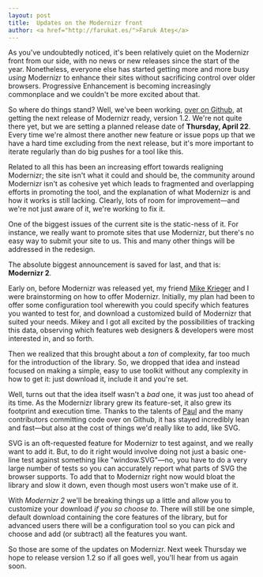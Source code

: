 ```yaml
---
layout: post
title:  Updates on the Modernizr front
author: <a href="http://farukat.es/">Faruk Ateş</a>
---
```


As you've undoubtedly noticed, it's been relatively quiet on the Modernizr front from our side, with no news or new releases since the start of the year. Nonetheless, everyone else has started getting more and more busy _using_ Modernizr to enhance their sites without sacrificing control over older browsers. Progressive Enhancement is becoming increasingly commonplace and we couldn't be more excited about that.

So where do things stand? Well, we've been working, <a href="http://github.com/Modernizr/Modernizr">over on Github</a>, at getting the next release of Modernizr ready, version 1.2. We're not quite there yet, but we are setting a planned release date of **Thursday, April 22**. Every time we're almost there another new feature or issue pops up that we have a hard time excluding from the next release, but it's more important to iterate regularly than do big pushes for a tool like this.

Related to all this has been an increasing effort towards realigning Modernizr; the site isn't what it could and should be, the community around Modernizr isn't as cohesive yet which leads to fragmented and overlapping efforts in promoting the tool, and the explanation of what Modernizr is and how it works is still lacking. Clearly, lots of room for improvement&mdash;and we're not just aware of it, we're working to fix it.

One of the biggest issues of the current site is the static-ness of it. For instance, we really want to promote sites that use Modernizr, but there's no easy way to submit your site to us. This and many other things will be addressed in the redesign.

The absolute biggest announcement is saved for last, and that is: **Modernizr 2**.

Early on, before Modernizr was released yet, my friend <a href="http://www.mkrieger.org/">Mike Krieger</a> and I were brainstorming on how to offer Modernizr. Initially, my plan had been to offer some configuration tool wherewith you could specify which features you wanted to test for, and download a customized build of Modernizr that suited your needs. Mikey and I got all excited by the possibilities of tracking this data, observing which features web designers &amp; developers were most interested in, and so forth.

Then we realized that this brought about a _ton_ of complexity, far too much for the introduction of the library. So, we dropped that idea and instead focused on making a simple, easy to use toolkit without any complexity in how to get it: just download it, include it and you're set.

Well, turns out that the idea itself wasn't a _bad_ one, it was just too ahead of its time. As the Modernizr library grew its feature-set, it also grew its footprint and execution time. Thanks to the talents of <a href="http://paulirish.com/">Paul</a> and the many contributors committing code over on Github, it has stayed incredibly lean and fast&mdash;but also at the cost of things we'd really like to add, like SVG.

SVG is an oft-requested feature for Modernizr to test against, and we really want to add it. But, to do it right would involve doing not just a basic one-line test against something like "window.SVG"&mdash;no, you have to do a very large number of tests so you can accurately report what parts of SVG the browser supports. To add that to Modernizr right now would bloat the library and slow it down, even though most users won't make use of it.

With _Modernizr 2_ we'll be breaking things up a little and allow you to customize your download _if you so choose to_. There will still be one simple, default download containing the core features of the library, but for advanced users there will be a configuration tool so you can pick and choose and add (or subtract) all the features you want.

So those are some of the updates on Modernizr. Next week Thursday we hope to release version 1.2 so if all goes well, you'll hear from us again soon.
